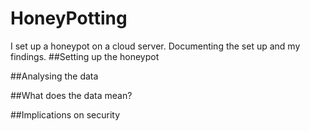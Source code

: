 # HoneyPotting
I set up a honeypot on a cloud server. Documenting the set up and my findings.
##Setting up the honeypot

##Analysing the data

##What does the data mean?

##Implications on security
